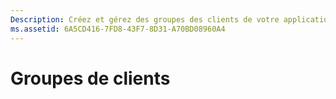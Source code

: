 ```yaml
---
Description: Créez et gérez des groupes des clients de votre application. Vous pouvez créer des segments pour cibler un ensemble particulier de clients d’une application ou des groupes de versions d’évaluation à utiliser avec la version d’évaluation de package.
ms.assetid: 6A5CD416-7FD8-43F7-8D31-A70BD08960A4
---
```


# Groupes de clients






<!--HONumber=Mar16_HO5-->


